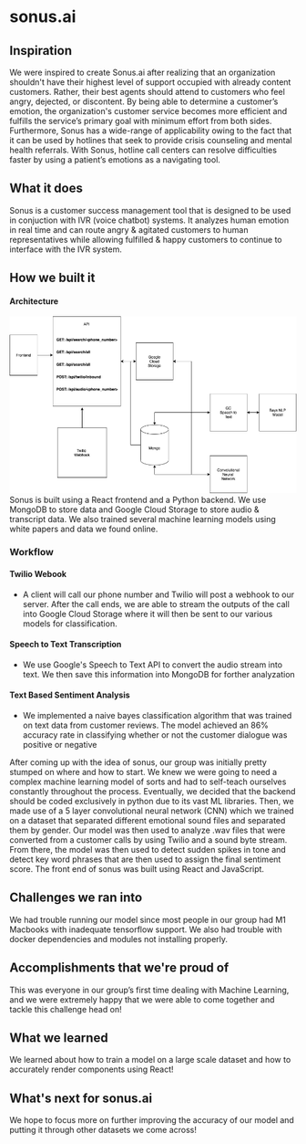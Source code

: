 # sonus.ai

## Inspiration
We were inspired to create Sonus.ai after realizing that an organization shouldn't have their highest level of support occupied with already content customers. Rather, their best agents should attend to customers who feel angry, dejected, or discontent. By being able to determine a customer’s emotion, the organization's customer service becomes more efficient and fulfills the service’s primary goal with minimum effort from both sides. Furthermore, Sonus has a wide-range of applicability owing to the fact that it can be used by hotlines that seek to provide crisis counseling and mental health referrals. With Sonus, hotline call centers can resolve difficulties faster by using a patient’s emotions as a navigating tool.

## What it does
Sonus is a customer success management tool that is designed to be used in conjuction with IVR (voice chatbot) systems. It analyzes human emotion in real time and can route angry & agitated customers to human representatives while allowing fulfilled & happy customers to continue to interface with the IVR system. 
 
## How we built it
#### Architecture
<img src="https://github.com/philipk19238/sonus.ai/blob/master/readme_data/Sonus%20Architecture.drawio.png?raw=true"/>
Sonus is built using a React frontend and a Python backend. We use MongoDB to store data and Google Cloud Storage to store audio & transcript data. We also trained several machine learning models using white papers and data we found online. 

### Workflow
#### Twilio Webook
* A client will call our phone number and Twilio will post a webhook to our server. After the call ends, we are able to stream the outputs of the call into Google Cloud Storage where it will then be sent to our various models for classification.

#### Speech to Text Transcription
* We use Google's Speech to Text API to convert the audio stream into text. We then save this information into MongoDB for forther analyzation

#### Text Based Sentiment Analysis
* We implemented a naive bayes classification algorithm that was trained on text data from customer reviews. The model achieved an 86% accuracy rate in classifying whether or not the customer dialogue was positive or negative



After coming up with the idea of sonus, our group was initially pretty stumped on where and how to start. We knew we were going to need a complex machine learning model of sorts and had to self-teach ourselves constantly throughout the process. Eventually, we decided that the backend should be coded exclusively in python due to its vast ML libraries. Then, we made use of a 5 layer convolutional neural network (CNN) which we trained on a dataset that separated different emotional sound files and separated them by gender. Our model was then used to analyze .wav files that were converted from a customer calls by using Twilio and a sound byte stream. From there, the model was then used to detect sudden spikes in tone and detect key word phrases that are then used to assign the final sentiment score. The front end of sonus was built using React and JavaScript. 

## Challenges we ran into

We had trouble running our model since most people in our group had M1 Macbooks with inadequate tensorflow support. We also had trouble with docker dependencies and modules not installing properly.

## Accomplishments that we're proud of

This was everyone in our group’s first time dealing with Machine Learning, and we were extremely happy that we were able to come together and tackle this challenge head on!

## What we learned

We learned about how to train a model on a large scale dataset and how to accurately render components using React!

## What's next for sonus.ai

We hope to focus more on further improving the accuracy of our model and putting it through other datasets we come across!
